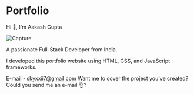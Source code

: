 # Portfolio

Hi 👋, I'm Aakash Gupta

![Capture](https://github.com/aakaaaash/Portfolio/assets/128457043/95386ffb-fdec-47d7-be11-a57f40410d17)

A passionate Full-Stack Developer from India.

I developed this portfolio website using HTML, CSS, and JavaScript frameworks.

E-mail - skyxxii7@gmail.com Want me to cover the project you've created? Could you send me an e-mail 👌?
